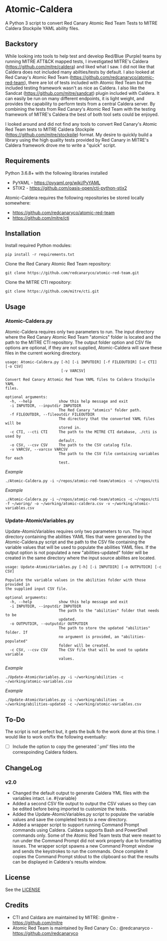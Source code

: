 # Atomic-Caldera
A Python 3 script to convert Red Canary Atomic Red Team Tests to MITRE Caldera Stockpile YAML ability files.

## Backstory
While looking into tools to help test and develop Red/Blue (Purple) teams by running MITRE ATT&CK mapped tests, I investigated MITRE's Caldera (https://github.com/mitre/caldera) and liked what I saw. I did not like that Caldera does not included many abilties/tests by default. I also looked at Red Canay's Atomic Red Team (https://github.com/redcanaryco/atomic-red-team), there are lot of tests included with Atomic Red Team but the included testing framework wasn't as nice as Caldera. I also like the Sandcat (https://github.com/mitre/sandcat) plugin included with Caldera. It can easily be run on many different endpoints, it is light weight, and provides the capability to perform tests from a central Caldera server. By combining the tests from Red Canary's Atomic Red Team with the testing framework of MITRE's Caldera the best of both tool sets could be enjoyed.

I looked around and did not find any tools to convert Red Canary's Atomic Red Team tests to MITRE Caldera Stockpile (https://github.com/mitre/stockpile) format. My desire to quickly build a library using the high quality tests provided by Red Canary in MITRE's Caldera framework drove me to write a "quick" script.

## Requirements
Python 3.6.8+ with the following libraries installed
* PyYAML - https://pyyaml.org/wiki/PyYAML
* STIX2 - https://github.com/oasis-open/cti-python-stix2

Atomic-Caldera requires the following repositories be stored locally somewhere:
* https://github.com/redcanaryco/atomic-red-team
* https://github.com/mitre/cti

## Installation
Install required Python modules:
```
pip install -r requirements.txt
```
Clone the Red Canary Atomic Red Team repository:
```
git clone https://github.com/redcanaryco/atomic-red-team.git
```
Clone the MITRE CTI repository:
```
git clone https://github.com/mitre/cti.git
```

## Usage
### Atomic-Caldera.py
Atomic-Caldera requires only two parameters to run. The input directory where the Red Canary Atomic Red Team "atomics" folder is located and the path to the MITRE CTI repository. The output folder option and CSV file options are optional, if they are not supplied, Atomic-Caldera will save these files in the current working directory.
```
usage: Atomic-Caldera.py [-h] [-i INPUTDIR] [-f FILEOUTDIR] [-c CTI] [-o CSV]
                         [-v VARCSV]

Convert Red Canary Attomic Red Team YAML files to Caldera Stockpile YAML
files.

optional arguments:
  -h, --help            show this help message and exit
  -i INPUTDIR, --inputdir INPUTDIR
                        The Red Canary "atomics" folder path.
  -f FILEOUTDIR, --fileoutdir FILEOUTDIR
                        The directory that the converted YAML files will be
                        stored in.
  -c CTI, --cti CTI     The path to the MITRE CTI database, ./cti is used by
                        default.
  -o CSV, --csv CSV     The path to the CSV catalog file.
  -v VARCSV, --varcsv VARCSV
                        The path to the CSV file containing variables for each
                        test.
```

*Example*
```
./Atomic-Caldera.py -i ~/repos/atomic-red-team/atomics -c ~/repos/cti
```
*Example*
```
./Atomic-Caldera.py -i ~/repos/atomic-red-team/atomics -c ~/repos/cti -f ~/woring/ -o ~/working/atomic-caldera.csv -v ~/working/atomic-variables.csv
```
### Update-AtomicVariables.py
Update-AtomicVariables requires only two parameters to run. The input directory containing the abilities YAML files that were generated by the Atomic-Caldera.py script and the path to the CSV file containing the variable values that will be used to populate the abilities YAML files. If the output option is not populated a new "abilities-updated" folder will be created in the same directory where the input source abilites are located.
```
usage: Update-AtomicVariables.py [-h] [-i INPUTDIR] [-o OUTPUTDIR] [-c CSV]

Populate the variable values in the abilities folder with those provided in
the supplied input CSV file.

optional arguments:
  -h, --help            show this help message and exit
  -i INPUTDIR, --inputdir INPUTDIR
                        The path to the "abilities" folder that needs to be
                        updated.
  -o OUTPUTDIR, --outputdir OUTPUTDIR
                        The path to store the updated "abilities" folder. If
                        no argument is provided, an "abilities-populated"
                        folder will be created.
  -c CSV, --csv CSV     The CSV file that will be used to update variable
                        values.
```

*Example*
```
./Update-AtomicVariables.py -i ~/working/abilities -c ~/working/atomic-variables.csv
````
*Example*
```
./Update-AtomicVariables.py -i ~/working/abilities -o ~/working/abilities-updated -c ~/working/atomic-variables.csv
```
## To-Do
The script is not perfect but, it gets the bulk fo the work done at this time. I would like to work on/fix the following eventually:
- [ ] Include the option to copy the generated '.yml' files into the correspoinding Caldera folders.
## ChangeLog
### v2.0
* Changed the default output to generate Caldera YML files with the variables intact. i.e. #{variable}
* Added a second CSV file output to output the CSV values so they can be edited before being imported to customize the tests.
* Added the Update-AtomicVariables.py script to populate the variable values and save the completed tests to a new directory.
* Added a wrapper script to support running Command Prompt commands using Caldera. Caldara supports Bash and PowerShell commands only. Some of the Atomic Red Team tests that were meant to run under the Command Prompt did not work properly due to formatting issues. The wrapper script spawns a new Command Prompt window and sends the keystrokes to run the commands. Once complete it copies the Command Prompt stdout to the clipboard so that the results can be displayed in Caldera's results window.
## License
See the [LICENSE](https://github.com/xenoscr/Atomic-Caldera/blob/master/LICENSE)

## Credits
* CTI and Caldara are maintained by MITRE: @mitre - https://github.com/mitre
* Atomic Red Team is maintained by Red Canary Co.: @redcanaryco - https://github.com/redcanaryco
